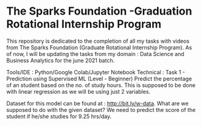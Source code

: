 # The Sparks Foundation -Graduation Rotational Internship Program
This repository is dedicated to the completion of all my tasks with videos from The Sparks Foundation (Graduate Rotational Internship Program). As of now, I will be updating the tasks from my domain : Data Science and Business Analytics for the june 2021 batch.

Tools/IDE : Python/Google Colab/Jupyter Notebook Technical : Task 1 - Prediction using Supervised ML (Level - Beginner) Predict the percentage of an student based on the no. of study hours. This is supposed to be done with linear regression as we will be using just 2 variables.

Dataset for this model can be found at : http://bit.ly/w-data. 
What are we supposed to do with the given dataset? We need to predict the score of the student if he/she studies for 9.25 hrs/day.
